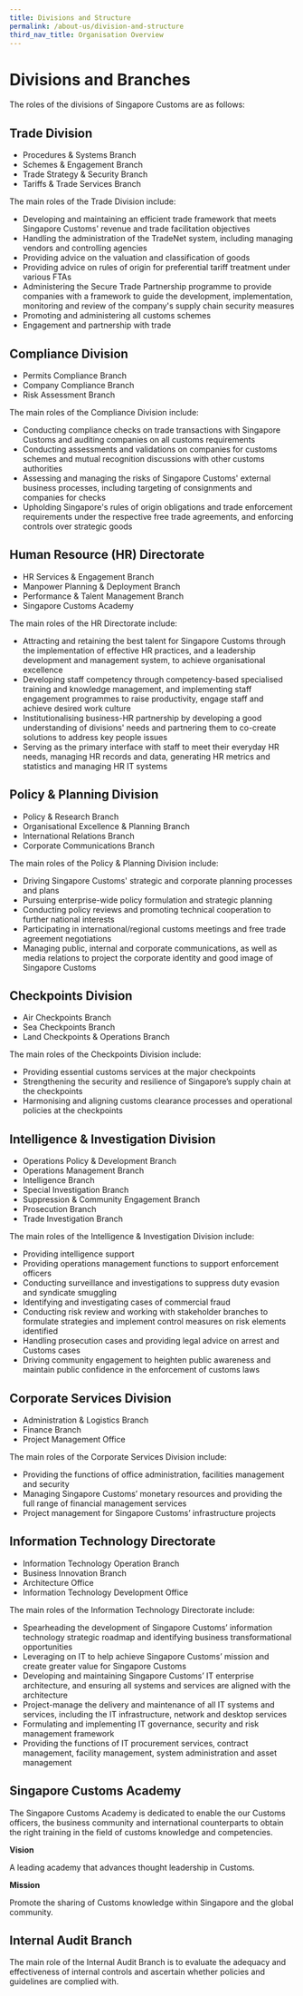```yaml
---
title: Divisions and Structure
permalink: /about-us/division-and-structure
third_nav_title: Organisation Overview
---
```


# Divisions and Branches

The roles of the divisions of Singapore Customs are as follows:

## Trade Division

-   Procedures & Systems Branch
-   Schemes & Engagement Branch
-   Trade Strategy & Security Branch
-   Tariffs & Trade Services Branch

The main roles of the Trade Division include:

-   Developing and maintaining an efficient trade framework that meets Singapore Customs' revenue and trade facilitation objectives
-   Handling the administration of the TradeNet system, including managing vendors and controlling agencies
-   Providing advice on the valuation and classification of goods
-   Providing advice on rules of origin for preferential tariff treatment under various FTAs
-   Administering the Secure Trade Partnership programme to provide companies with a framework to guide the development, implementation, monitoring and review of the company's supply chain security measures
-   Promoting and administering all customs schemes
-   Engagement and partnership with trade

## Compliance Division

-   Permits Compliance Branch
-   Company Compliance Branch
-   Risk Assessment Branch

The main roles of the Compliance Division include:

-   Conducting compliance checks on trade transactions with Singapore Customs and auditing companies on all customs requirements
-   Conducting assessments and validations on companies for customs schemes and mutual recognition discussions with other customs authorities
-   Assessing and managing the risks of Singapore Customs' external business processes, including targeting of consignments and companies for checks
-   Upholding Singapore's rules of origin obligations and trade enforcement requirements under the respective free trade agreements, and enforcing controls over strategic goods

## Human Resource (HR) Directorate

-   HR Services & Engagement Branch
-   Manpower Planning & Deployment Branch
-   Performance & Talent Management Branch
-   Singapore Customs Academy

The main roles of the HR Directorate include:

-   Attracting and retaining the best talent for Singapore Customs through the implementation of effective HR practices, and a leadership development and management system, to achieve organisational excellence
-   Developing staff competency through competency-based specialised training and knowledge management, and implementing staff engagement programmes to raise productivity, engage staff and achieve desired work culture
-   Institutionalising business-HR partnership by developing a good understanding of divisions' needs and partnering them to co-create solutions to address key people issues
-   Serving as the primary interface with staff to meet their everyday HR needs, managing HR records and data, generating HR metrics and statistics and managing HR IT systems

## Policy & Planning Division

-   Policy & Research Branch
-   Organisational Excellence & Planning Branch
-   International Relations Branch
-   Corporate Communications Branch

The main roles of the Policy & Planning Division include:

-   Driving Singapore Customs' strategic and corporate planning processes and plans
-   Pursuing enterprise-wide policy formulation and strategic planning
-   Conducting policy reviews and promoting technical cooperation to further national interests
-   Participating in international/regional customs meetings and free trade agreement negotiations
-   Managing public, internal and corporate communications, as well as media relations to project the corporate identity and good image of Singapore Customs

## Checkpoints Division

-   Air Checkpoints Branch
-   Sea Checkpoints Branch
-   Land Checkpoints & Operations Branch

The main roles of the Checkpoints Division include:

-   Providing essential customs services at the major checkpoints
-   Strengthening the security and resilience of Singapore’s supply chain at the checkpoints
-   Harmonising and aligning customs clearance processes and operational policies at the checkpoints

## Intelligence & Investigation Division

-   Operations Policy & Development Branch
-   Operations Management Branch
-   Intelligence Branch
-   Special Investigation Branch
-   Suppression & Community Engagement Branch
-   Prosecution Branch
-   Trade Investigation Branch

The main roles of the Intelligence & Investigation Division include:

-   Providing intelligence support
-   Providing operations management functions to support enforcement officers
-   Conducting surveillance and investigations to suppress duty evasion and syndicate smuggling
-   Identifying and investigating cases of commercial fraud
-   Conducting risk review and working with stakeholder branches to formulate strategies and implement control measures on risk elements identified
-   Handling prosecution cases and providing legal advice on arrest and Customs cases
-   Driving community engagement to heighten public awareness and maintain public confidence in the enforcement of customs laws

## Corporate Services Division

-   Administration & Logistics Branch
-   Finance Branch
-   Project Management Office

The main roles of the Corporate Services Division include:

-   Providing the functions of office administration, facilities management and security
-   Managing Singapore Customs’ monetary resources and providing the full range of financial management services
-   Project management for Singapore Customs’ infrastructure projects

## Information Technology Directorate

-   Information Technology Operation Branch
-   Business Innovation Branch
-   Architecture Office
-   Information Technology Development Office

The main roles of the Information Technology Directorate include:

-   Spearheading the development of Singapore Customs’ information technology strategic roadmap and identifying business transformational opportunities
-   Leveraging on IT to help achieve Singapore Customs’ mission and create greater value for Singapore Customs
-   Developing and maintaining Singapore Customs’ IT enterprise architecture, and ensuring all systems and services are aligned with the architecture
-   Project-manage the delivery and maintenance of all IT systems and services, including the IT infrastructure, network and desktop services
-   Formulating and implementing IT governance, security and risk management framework
-   Providing the functions of IT procurement services, contract management, facility management, system administration and asset management

## Singapore Customs Academy

The Singapore Customs Academy is dedicated to enable the our Customs officers, the business community and international counterparts to obtain the right training in the field of customs knowledge and competencies.  
  
**Vision** 
  
A leading academy that advances thought leadership in Customs.  
  
**Mission**  
  
Promote the sharing of Customs knowledge within Singapore and the global community.

## Internal Audit Branch

The main role of the Internal Audit Branch is to evaluate the adequacy and effectiveness of internal controls and ascertain whether policies and guidelines are complied with.
